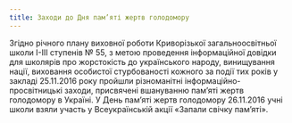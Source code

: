 ```yaml
---
title: Заходи до Дня пам’яті жертв голодомору
---
```


Згідно річного плану виховної роботи Криворізької загальноосвітньої школи І-ІІІ ступенів № 55, з метою проведення інформаційної довідки для школярів про жорстокість до українського народу, винищування нації, виховання особистої стурбованості кожного за події тих років у закладі 25.11.2016 року пройшли різноманітні інформаційно-просвітницькі заходи, присвячені вшануванню пам’яті жертв голодомору в Україні. У День пам’яті жертв голодомору 26.11.2016 учні школи взяли участь у Всеукраїнській акції «Запали свічку пам’яті».

<slideshow id="_/72157675830073940" />

<youtube id="NoIUGQsU6ys" />
